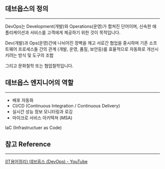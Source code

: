 

## 데브옵스의 정의
---
DevOps는 Development(개발)와 Operations(운영)가 합쳐진 단어이며, 신속한 애플리케이션과 서비스를 고객에게 제공하기 위한 것이 목적입니다.

Dev(개발)과 Ops(운영)간에 나뉘어진 장벽을 깨고 서로간 협업을 중시하며 기존 소프트웨어 프로세스들 간의 관계 (개발, 운영, 품질, 보안등)를 효율적으로 자동화로 개선시키려는 방식 및 도구의 조합

그리고 문화철학 또는 협업철학입니다.


## 데브옵스 엔지니어의 역할
---
- 배포 자동화
- CI/CD (Continuous Integration / Continuous Delivery)
- 실시간 성능 정보 모니터링과 로깅
- 마이크로 서비스 아키텍쳐 (MSA)


IaC (Infrastructuer as Code)


## 참고 Reference
---
[(IT용어정리) 데브옵스 (DevOps) - YouTube](https://www.youtube.com/watch?v=spmQNslFoRs)